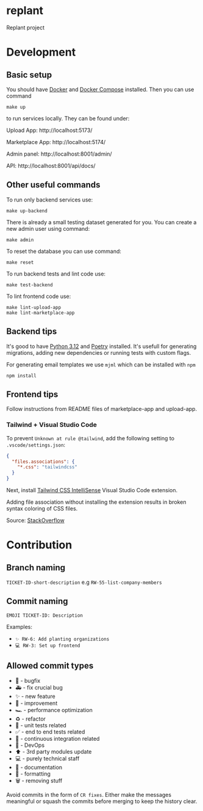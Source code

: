 # replant

Replant project

# Development
## Basic setup

You should have [Docker](https://docs.docker.com/) and [Docker Compose](https://docs.docker.com/compose/) installed. Then you can use command

```
make up
```
to run services locally. They can be found under:

Upload App: http://localhost:5173/

Marketplace App: http://localhost:5174/

Admin panel: http://localhost:8001/admin/

API: http://localhost:8001/api/docs/

## Other useful commands

To run only backend services use:

```
make up-backend
```

There is already a small testing dataset generated for you. You can create a new admin user using command:

```
make admin
```

To reset the database you can use command:

```
make reset
```

To run backend tests and lint code use:

```
make test-backend
```

To lint frontend code use:

```
make lint-upload-app
make lint-marketplace-app
```

## Backend tips

It's good to have [Python 3.12](https://www.python.org/downloads/) and [Poetry](https://python-poetry.org/docs/) installed. It's usefull for generating migrations, adding new dependencies or running tests with custom flags.

For generating email templates we use `mjml` which can be installed with `npm`

```
npm install
```

## Frontend tips

Follow instructions from README files of marketplace-app and upload-app.

### Tailwind + Visual Studio Code

To prevent `Unknown at rule @tailwind`, add the following setting to `.vscode/settings.json`:

```json
{
  "files.associations": {
    "*.css": "tailwindcss"
  }
}
```

Next, install [Tailwind CSS IntelliSense](https://marketplace.visualstudio.com/items?itemName=bradlc.vscode-tailwindcss) Visual Studio Code extension.

Adding file association without installing the extension results in broken syntax coloring of CSS files.

Source: [StackOverflow](https://stackoverflow.com/questions/65247279/unknown-at-rule-tailwind-cssunknownatrules)

# Contribution

## Branch naming

`TICKET-ID-short-description` e.g `RW-55-list-company-members`

## Commit naming

`EMOJI TICKET-ID: Description`

Examples:

- `✨ RW-6: Add planting organizations`
- `💻 RW-3: Set up frontend`

## Allowed commit types

- 🐛 - bugfix
- 🚑 - fix crucial bug
- ✨ - new feature
- 🔧 - improvement
- 🏎️ - performance optimization
- ♻️ - refactor
- 🧪 - unit tests related
- ✅ - end to end tests related
- 🚧 - continuous integration related
- 🔨 - DevOps
- ⬆️ - 3rd party modules update
- 💻 - purely technical staff
- 📝 - documentation
- 🎨 - formatting
- 🗑️ - removing stuff

Avoid commits in the form of `CR fixes`. Either make the messages meaningful or squash the commits before merging to keep the history clear.
